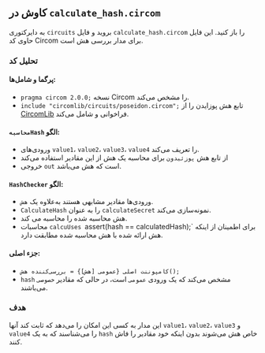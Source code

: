 ## کاوش در `calculate_hash.circom`

به دایرکتوری `circuits` بروید و فایل `calculate_hash.circom` را باز کنید. این فایل حاوی کد Circom برای مدار بررسی هش است.

### تحلیل کد

#### پرگما و شامل‌ها:

- `pragma circom 2.0.0;` نسخه Circom را مشخص می‌کند.
- `include "circomlib/circuits/poseidon.circom";` تابع هش پوزایدن را از [CircomLib](https://github.com/iden3/circomlib) فراخوانی و شامل می‌کند.

#### `محاسبهHash` الگو:

- ورودی‌های `value1`، `value2`، `value3`، `value4` را تعریف می‌کند.
- از تابع هش `پوزئیدون` برای محاسبه یک هش از این مقادیر استفاده می‌کند
- خروجی `out` است که هش می‌باشد.

#### `HashChecker` الگو:

- ورودی‌ها مقادیر مشابهی هستند به‌علاوه یک `هش`.
- `CalculateHash` را به عنوان `calculateSecret` نمونه‌سازی می‌کند.
- هش محاسبه شده را محاسبه می کند.
- محاسبات `calcuUses `assert(hash == calculatedHash);\` برای اطمینان از اینکه هش ارائه شده با هش محاسبه شده مطابقت دارد.

#### جزء اصلی:

- `کامپوننت اصلی {عمومی [هش]} = بررسی‌کننده هش();`
- `hash` مشخص می‌کند که یک ورودی `عمومی` است، در حالی که مقادیر `خصوصی` می‌باشند.

### هدف

این مدار به کسی این امکان را می‌دهد که ثابت کند آنها `value1`، `value2`، `value3` و `value4` را می‌شناسند که به یک `hash` خاص هش می‌شوند بدون اینکه خود مقادیر را فاش کنند.